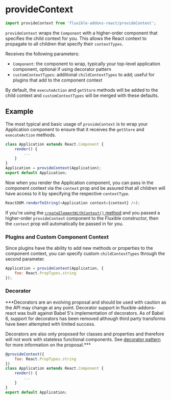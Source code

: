 # provideContext

```js
import provideContext from 'fluxible-addons-react/provideContext';
```

`provideContext` wraps the `Component` with a higher-order component that 
specifies the child context for you. This allows the React context to propagate 
to all children that specify their `contextTypes`.

Receives the following parameters:

 * `Component`: the component to wrap, typically your top-level application 
component, optional if using decorator pattern
 * `customContextTypes`: additional `childContextTypes` to add; useful for 
plugins that add to the component context

By default, the `executeAction` and `getStore` methods will be added to the 
child context and `customContextTypes` will be merged with these defaults.

## Example

The most typical and basic usage of `provideContext` is to wrap your 
Application component to ensure that it receives the `getStore` and 
`executeAction` methods.

```js
class Application extends React.Component {
    render() {
        ...
    }
}
Application = provideContext(Application);
export default Application;
```

Now when you render the Application component, you can pass in the component 
context via the `context` prop and be assured that all children will have 
access to it by specifying the respective `contextType`.

```js
ReactDOM.renderToString(<Application context={context} />);
```

If you're using the 
[`createElementWithContext()` method](createElementWithContext.md) and you 
passed a higher-order `provideContext` component to the Fluxible constructor, 
then the `context` prop will automatically be passed in for you.

### Plugins and Custom Component Context

Since plugins have the ability to add new methods or properties to the 
component context, you can specify custom `childContextTypes` through the 
second parameter.

```js
Application = provideContext(Application, {
    foo: React.PropTypes.string
});
```

### Decorator

***Decorators are an evolving proposal and should be used with caution
as the API may change at any point. Decorator support in
fluxible-addons-react was built against Babel 5's implementation of
decorators. As of Babel 6, support for decorators has been removed although
third party transforms have been attempted with limited success.

Decorators are also only proposed for classes and properties and therefore
will not work with stateless functional components. See
[decorator pattern](https://github.com/wycats/javascript-decorators) for
more information on the proposal.***

```js
@provideContext({
    foo: React.PropTypes.string
})
class Application extends React.Component {
    render() {
        ...
    }
}
export default Application;
```
